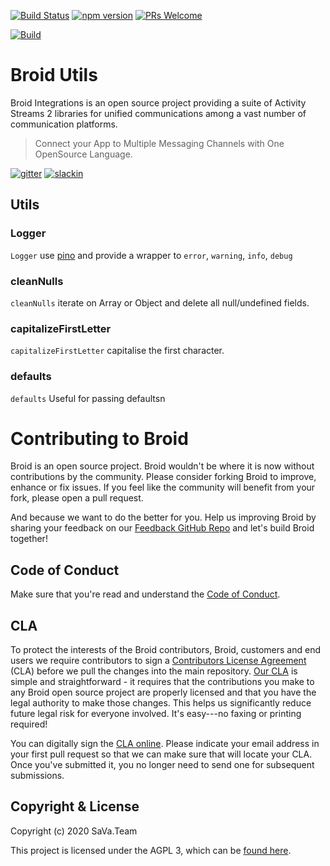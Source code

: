 [![Build Status](https://travis-ci.org/xakep-sava/integrations.svg?branch=master)](https://travis-ci.org/xakep-sava/integrations) [![npm version](https://img.shields.io/npm/v/@sava.team/broid-utils.svg?style=flat)](https://www.npmjs.com/package/@sava.team/broid-utils) [![PRs Welcome](https://img.shields.io/badge/PRs-welcome-brightgreen.svg)](https://github.com/xakep-sava/integrations)

[![Build](https://www.buymeacoffee.com/assets/img/custom_images/orange_img.png)](https://www.buymeacoffee.com/sava)

# Broid Utils

Broid Integrations is an open source project providing a suite of Activity Streams 2 libraries for unified communications among a vast number of communication platforms.

> Connect your App to Multiple Messaging Channels with  One OpenSource Language.

[![gitter](https://badges.gitter.im/savateam/community.svg)](https://gitter.im/savateam/community)
[![slackin](https://img.shields.io/badge/site-sava.team-green?style=flat)](https://sava.team?utm_source=github&utm_medium=readme&utm_campaign=top&link=site)

## Utils

### Logger

`Logger` use [pino](https://github.com/pinojs/pino) and provide a wrapper to `error`, `warning`, `info`, `debug`

### cleanNulls

`cleanNulls` iterate on Array or Object and delete all null/undefined fields.

### capitalizeFirstLetter

`capitalizeFirstLetter` capitalise the first character.

### defaults

`defaults` Useful for passing defaultsn

# Contributing to Broid

Broid is an open source project. Broid wouldn't be where it is now without contributions by the community. Please consider forking Broid to improve, enhance or fix issues. If you feel like the community will benefit from your fork, please open a pull request.

And because we want to do the better for you. Help us improving Broid by
sharing your feedback on our [Feedback GitHub Repo](https://github.com/xakep-sava/integrations) and let's build Broid together!

## Code of Conduct

Make sure that you're read and understand the [Code of Conduct](https://www.contributor-covenant.org/version/2/0/code_of_conduct/).

## CLA

To protect the interests of the Broid contributors, Broid, customers and end users we require contributors to sign a [Contributors License Agreement](https://cla-assistant.io/xakep-sava/integrations) (CLA) before we pull the changes into the main repository. [Our CLA](https://cla-assistant.io/xakep-sava/integrations) is simple and straightforward - it requires that the contributions you make to any Broid open source project are properly licensed and that you have the legal authority to make those changes. This helps us significantly reduce future legal risk for everyone involved. It's easy---no faxing or printing required!

You can digitally sign the [CLA online](https://cla-assistant.io/xakep-sava/integrations). Please indicate your email address in your first pull request so that we can make sure that will locate your CLA. Once you've submitted it, you no longer need to send one for subsequent submissions.

## Copyright & License

Copyright (c) 2020 SaVa.Team

This project is licensed under the AGPL 3, which can be
[found here](https://www.gnu.org/licenses/agpl-3.0.en.html).
